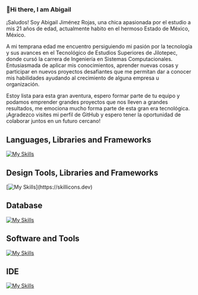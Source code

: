 ###  👋Hi there, I am Abigail

¡Saludos!
Soy Abigail Jiménez Rojas, una chica apasionada por el estudio a mis 21 años de edad, actualmente habito en el hermoso Estado de México, México.

A mi temprana edad me encuentro persiguiendo mi pasión por la tecnología y sus avances en el Tecnológico de Estudios Superiores de Jilotepec, donde cursó la carrera de Ingeniería en Sistemas Computacionales.
Entusiasmada de aplicar mis conocimientos, aprender nuevas cosas y participar en nuevos proyectos desafiantes que me permitan dar a conocer mis habilidades ayudando al crecimiento de alguna empresa u organización.

Estoy lista para esta gran aventura, espero formar parte de tu equipo y podamos emprender grandes proyectos que nos lleven a grandes resultados, me emociona mucho forma parte de esta gran era tecnológica.
¡Agradezco visites mi perfil de GitHub y espero tener la oportunidad de colaborar juntos en un futuro cercano!

## Languages, Libraries and Frameworks
[![My Skills](https://skillicons.dev/icons?i=js,python,java,cpp,flask,react,c,kotlin,php=dark)](https://skillicons.dev)
## Design Tools, Libraries and Frameworks
[![My Skills](https://skillicons.dev/icons?i=bootstrap,html,css,)](https://skillicons.dev)
## Database
[![My Skills](https://skillicons.dev/icons?i=mongodb,mysql,=light)](https://skillicons.dev)
## Software and Tools
[![My Skills](https://skillicons.dev/icons?i=postman,github,git,firebase,spring=light)](https://skillicons.dev)
## IDE
[![My Skills](https://skillicons.dev/icons?i=visualstudio,vscode,eclipse,androidstudio,arduino,idea,=light)](https://skillicons.dev)

